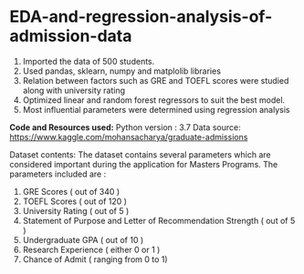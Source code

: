 # EDA-and-regression-analysis-of-admission-data
1. Imported the data of 500 students.
2. Used pandas, sklearn, numpy and matplolib libraries
3. Relation between factors such as GRE and TOEFL scores were studied along with university rating
4. Optimized linear and random forest regressors to suit the best model.
5. Most influential parameters were determined using regression analysis

**Code and Resources used:**
Python version : 3.7
Data source: https://www.kaggle.com/mohansacharya/graduate-admissions

Dataset contents:
The dataset contains several parameters which are considered important during the application for Masters Programs.
The parameters included are :

1. GRE Scores ( out of 340 )
2. TOEFL Scores ( out of 120 )
3. University Rating ( out of 5 )
4. Statement of Purpose and Letter of Recommendation Strength ( out of 5 )
5. Undergraduate GPA ( out of 10 )
6. Research Experience ( either 0 or 1 )
7. Chance of Admit ( ranging from 0 to 1)
